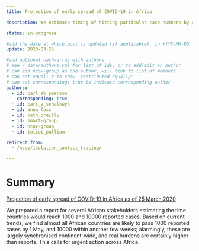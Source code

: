 ```yaml
---
title: Projection of early spread of COVID-19 in Africa

description: We estimate timing of hitting particular case numbers by country in Africa.

status: in-progress

#add the date at which post is updated (if applicable), in YYYY-MM-DD
update: 2020-03-25

#add optional hash-array with authors
# see /_data/authors.yml for list of ids, or to add/edit an author
# can add ncov-group as one author, will link to list of members
# can set equal: X to show 'contributed equally'
# can set corresponding: true to indicate corresponding author 
authors:
  - id: carl_ab_pearson
    corresponding: true
  - id: cari_v_schalkwyk
  - id: anna_foss
  - id: kath_oreilly
  - id: smart-group
  - id: ncov-group
  - id: juliet_pulliam

redirect_from:
  - /ncov/isolation_contact_tracing/

---
```


# Summary

[Projection of early spread of COVID-19 in Africa as of 25 March 2020](reports/COVID10k_Africa.pdf)

We prepared a report for several African stakeholders estimating the time countries would reach 1000 and 10000 reported cases.
Based on current trends, we find almost all African countries are likely to pass 1000 reported cases by 1 May, and 10000 within
another few weeks; alarmingly, these are largely synchronised continent-wide, and real burdens are certainly higher than
reports. This calls for urgent action across Africa.

